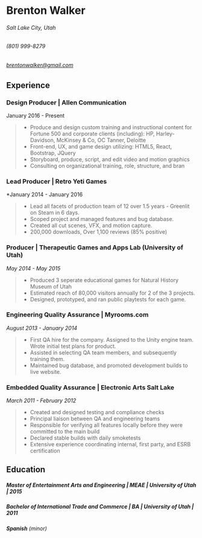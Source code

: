 # Brenton Walker
> 
###### Salt Lake City, Utah
###### (801) 999-8279
###### brentonwalker@gmail.com

## Experience

### **Design Producer** | Allen Communication
January 2016 - Present
>    * Produce and design custom training and instructional content for Fortune 500 and corporate clients (including): HP, Harley-Davidson, McKinsey & Co, OC Tanner, Deloitte
>    * Front-end, UX, and game design utilizing: HTML5, React, Bootstrap, JQuery
>    * Storyboard, produce, script, and edit video and motion graphics
>    * Consulting on organizational training, role, structure, and bran

### **Lead Producer** | Retro Yeti Games
*January 2014 - January 2016
>    *  Lead all facets of production team of 12 over 1.5 years - Greenlit on Steam in 6 days.
>    *  Scoped project and managed features and bug database.
>    *  Created all cut scenes, VFX, and motion capture.
>    *  200,000 downloads,  Over 1,100 reviews (85% positive)

### **Producer** | Therapeutic Games and Apps Lab (University of Utah)
*May 2014 - May 2015*
>    *   Produced 3 seperate educational games for Natural History Museum of Utah 
>    *   Estimated reach of 80,000 visitors annually for 2 of the 3 projects. 
>    *   Designed, prototyped, and ran public playtests for each game.

### **Engineering Quality Assurance** | Myrooms.com
*August 2013 - January 2014*
>    *   First QA hire for the company. Assigned to the Unity engine team. Wrote initial test plans for product. 
>    *   Assisted in selecting QA team members, and subsequently training them. 
>    *   Maintained bug database, and promoted development builds to live website.

### **Embedded Quality Assurance** | Electronic Arts Salt Lake
*March 2011 - February 2012*
>    *   Created and designed testing and compliance checks
>    *   Principal liaison between QA and engineering teams
>    *   Responsible for verifying all features locally before they were committed to the main build
>    *   Declared stable builds with daily smoketests 
>    *   Extensive experience coordinating internal, first party, and ESRB certification


## Education
##### **Master of Entertainment Arts and Engineering** | MEAE | University of Utah | 2015
##### **Bachelor of International Trade and Commerce** | BA | University of Utah  | 2011
###### **Spanish** (minor)
